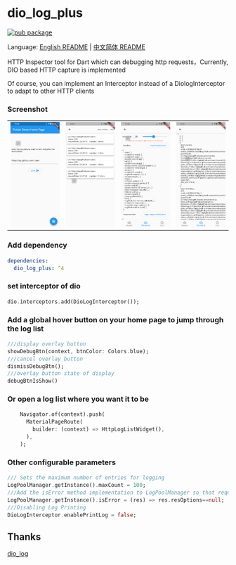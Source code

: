 # dio_log_plus

[![pub package](https://img.shields.io/pub/v/dio_log_plus.svg)](https://pub.dev/packages/dio_log_plus)

Language: [English README](./README.md) | [中文简体 README](./README_zh.md)

HTTP Inspector tool for Dart which can debugging http requests，Currently, DIO based HTTP capture is implemented

Of course, you can implement an Interceptor instead of a DiologInterceptor to adapt to other HTTP clients

### Screenshot

|                   |                   |                   |                   |
| ----------------- | ----------------- | ----------------- | ----------------- |
| ![a](./doc/a.png) | ![b](./doc/b.png) | ![c](./doc/c.png) | ![d](./doc/d.png) |

### Add dependency

```yaml
dependencies:
  dio_log_plus: ^4
```

### set interceptor of dio

```dart
dio.interceptors.add(DioLogInterceptor());
```

### Add a global hover button on your home page to jump through the log list

```dart
///display overlay button
showDebugBtn(context, btnColor: Colors.blue);
///cancel overlay button
dismissDebugBtn();
///overlay button state of display
debugBtnIsShow()
```

### Or open a log list where you want it to be

```dart
    Navigator.of(context).push(
      MaterialPageRoute(
        builder: (context) => HttpLogListWidget(),
      ),
    );
```

### Other configurable parameters

```dart
/// Sets the maximum number of entries for logging
LogPoolManager.getInstance().maxCount = 100;
///Add the isError method implementation to LogPoolManager so that request messages defined as errors are displayed in red font
LogPoolManager.getInstance().isError = (res) => res.resOptions==null;
///Disabling Log Printing
DioLogInterceptor.enablePrintLog = false;
```

## Thanks

[dio_log](https://pub.dev/packages/dio_log)
